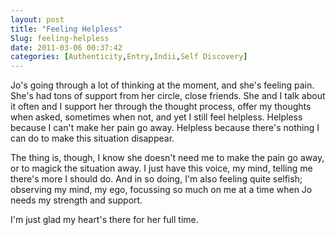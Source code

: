 ```yaml
---
layout: post
title: "Feeling Helpless"
Slug: feeling-helpless
date: 2011-03-06 00:37:42
categories: [Authenticity,Entry,Indii,Self Discovery]
---
```

Jo's going through a lot of thinking at the moment, and she's feeling pain. She's had tons of support from her circle, close friends. She and I talk about it often and I support her through the thought process, offer my thoughts when asked, sometimes when not, and yet I still feel helpless. Helpless because I can't make her pain go away. Helpless because there's nothing I can do to make this situation disappear.

The thing is, though, I know she doesn't need me to make the pain go away, or to magick the situation away. I just have this voice, my mind, telling me there's more I should do. And in so doing, I'm also feeling quite selfish; observing my mind, my ego, focussing so much on me at a time when Jo needs my strength and support.

I'm just glad my heart's there for her full time.
